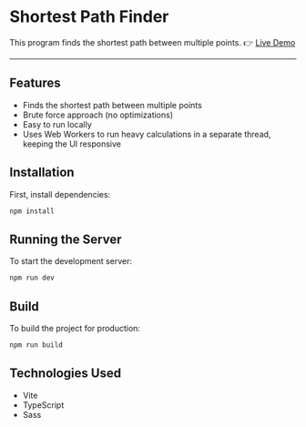 # Shortest Path Finder

This program finds the shortest path between multiple points.
👉 [Live Demo](https://arcus72-pathfinder.netlify.app/)

---

## Features

-  Finds the shortest path between multiple points
-  Brute force approach (no optimizations)
-  Easy to run locally
-  Uses Web Workers to run heavy calculations in a separate thread, keeping the UI responsive

## Installation

First, install dependencies:

```bash
npm install
```

## Running the Server

To start the development server:

```bash
npm run dev
```

## Build

To build the project for production:

```bash
npm run build
```

## Technologies Used

-  Vite
-  TypeScript
-  Sass
